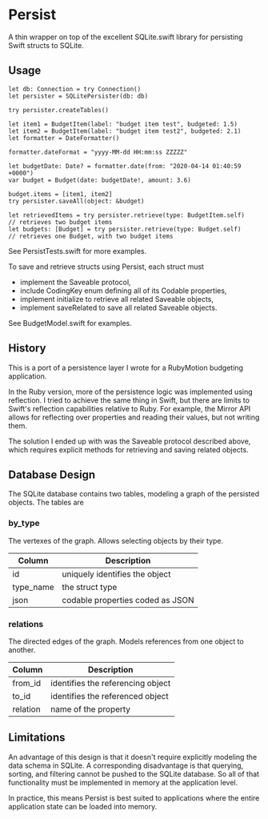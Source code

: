 # Persist

A thin wrapper on top of the excellent SQLite.swift library for persisting Swift structs to SQLite.

## Usage

```
let db: Connection = try Connection()
let persister = SQLitePersister(db: db)

try persister.createTables()

let item1 = BudgetItem(label: "budget item test", budgeted: 1.5)
let item2 = BudgetItem(label: "budget item test2", budgeted: 2.1)
let formatter = DateFormatter()

formatter.dateFormat = "yyyy-MM-dd HH:mm:ss ZZZZZ"

let budgetDate: Date? = formatter.date(from: "2020-04-14 01:40:59 +0000")
var budget = Budget(date: budgetDate!, amount: 3.6)

budget.items = [item1, item2]
try persister.saveAll(object: &budget)

let retrievedItems = try persister.retrieve(type: BudgetItem.self)
// retrieves two budget items
let budgets: [Budget] = try persister.retrieve(type: Budget.self)
// retrieves one Budget, with two budget items
```

See PersistTests.swift for more examples.

To save and retrieve structs using Persist, each struct must

* implement the Saveable protocol,
* include CodingKey enum defining all of its Codable properties,
* implement initialize to retrieve all related Saveable objects,
* implement saveRelated to save all related Saveable objects.

See BudgetModel.swift for examples.

## History

This is a port of a persistence layer I wrote for a RubyMotion budgeting application.

In the Ruby version, more of the persistence logic was implemented using reflection.  I tried to achieve the same thing in Swift, but  there are limits to Swift's reflection capabilities relative to Ruby.  For example, the Mirror API allows for reflecting over properties and reading their values, but not writing them.

The solution I ended up with was the Saveable protocol described above, which requires explicit methods for retrieving and saving related objects.

## Database Design

The SQLite database contains two tables, modeling a graph of the persisted objects.  The tables are

### by_type

The vertexes of the graph.  Allows selecting objects by their type.

|Column|Description|
|---------|-------------|
|id|uniquely identifies the object|
|type_name|the struct type|
|json|codable properties coded as JSON|

### relations

The directed edges of the graph.  Models references from one object to another.

|Column|Description|
|---------|-------------|
|from_id|identifies the referencing object|
|to_id|identifies the referenced object|
|relation|name of the property|

## Limitations

An advantage of this design is that it doesn't require explicitly modeling the data schema in SQLite.  A corresponding disadvantage is that querying, sorting, and filtering cannot be pushed to the SQLite database.  So all of that functionality must be implemented in memory at the application level.

In practice, this means Persist is best suited to applications where the entire application state can be loaded into memory.

